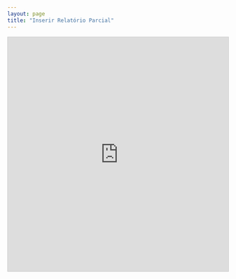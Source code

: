 ```yaml
---
layout: page
title: "Inserir Relatório Parcial"
---
```


<iframe class="airtable-embed" src="https://airtable.com/embed/shrfWeaZcFvF1jF8x?backgroundColor=cyan" frameborder="0" onmousewheel="" width="100%" height="533" style="background: transparent; border: 1px solid #ccc;"></iframe>